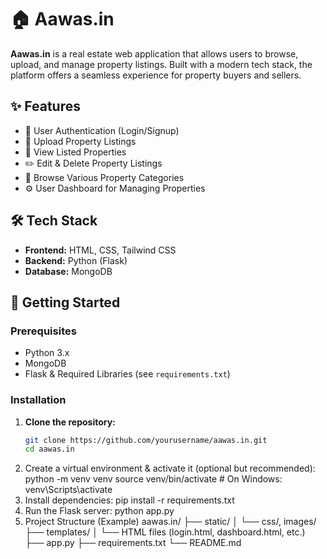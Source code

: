 # 🏠 Aawas.in

**Aawas.in** is a real estate web application that allows users to browse, upload, and manage property listings. Built with a modern tech stack, the platform offers a seamless experience for property buyers and sellers.

## ✨ Features

- 🔐 User Authentication (Login/Signup)
- 🏡 Upload Property Listings
- 👀 View Listed Properties
- ✏️ Edit & Delete Property Listings
- 📂 Browse Various Property Categories
- ⚙️ User Dashboard for Managing Properties

## 🛠️ Tech Stack

- **Frontend:** HTML, CSS, Tailwind CSS  
- **Backend:** Python (Flask)  
- **Database:** MongoDB  

## 🚀 Getting Started

### Prerequisites

- Python 3.x  
- MongoDB  
- Flask & Required Libraries (see `requirements.txt`)

### Installation

1. **Clone the repository:**
   ```bash
   git clone https://github.com/yourusername/aawas.in.git
   cd aawas.in
2. Create a virtual environment & activate it (optional but recommended):
   python -m venv venv
   source venv/bin/activate # On Windows: venv\Scripts\activate
3. Install dependencies:
    pip install -r requirements.txt
4. Run the Flask server:
   python app.py
6. Project Structure (Example)
aawas.in/
├── static/
│   └── css/, images/
├── templates/
│   └── HTML files (login.html, dashboard.html, etc.)
├── app.py
├── requirements.txt
└── README.md








